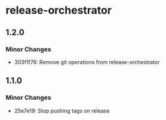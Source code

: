 # release-orchestrator

## 1.2.0

### Minor Changes

- 303f1f78: Remove git operations from release-orchestrator

## 1.1.0

### Minor Changes

- 25e7e19: Stop pushing tags on release

